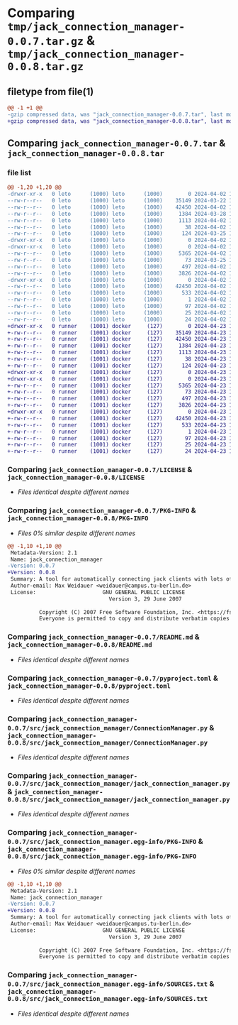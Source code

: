 # Comparing `tmp/jack_connection_manager-0.0.7.tar.gz` & `tmp/jack_connection_manager-0.0.8.tar.gz`

## filetype from file(1)

```diff
@@ -1 +1 @@
-gzip compressed data, was "jack_connection_manager-0.0.7.tar", last modified: Tue Apr  2 16:45:22 2024, max compression
+gzip compressed data, was "jack_connection_manager-0.0.8.tar", last modified: Tue Apr 23 13:03:41 2024, max compression
```

## Comparing `jack_connection_manager-0.0.7.tar` & `jack_connection_manager-0.0.8.tar`

### file list

```diff
@@ -1,20 +1,20 @@
-drwxr-xr-x   0 leto      (1000) leto      (1000)        0 2024-04-02 16:45:22.852186 jack_connection_manager-0.0.7/
--rw-r--r--   0 leto      (1000) leto      (1000)    35149 2024-03-22 11:50:15.000000 jack_connection_manager-0.0.7/LICENSE
--rw-r--r--   0 leto      (1000) leto      (1000)    42450 2024-04-02 16:45:22.852186 jack_connection_manager-0.0.7/PKG-INFO
--rw-r--r--   0 leto      (1000) leto      (1000)     1384 2024-03-28 19:03:22.000000 jack_connection_manager-0.0.7/README.md
--rw-r--r--   0 leto      (1000) leto      (1000)     1113 2024-04-02 16:42:21.000000 jack_connection_manager-0.0.7/pyproject.toml
--rw-r--r--   0 leto      (1000) leto      (1000)       38 2024-04-02 16:45:22.852186 jack_connection_manager-0.0.7/setup.cfg
--rw-r--r--   0 leto      (1000) leto      (1000)      124 2024-03-25 19:52:51.000000 jack_connection_manager-0.0.7/setup.py
-drwxr-xr-x   0 leto      (1000) leto      (1000)        0 2024-04-02 16:45:22.848852 jack_connection_manager-0.0.7/src/
-drwxr-xr-x   0 leto      (1000) leto      (1000)        0 2024-04-02 16:45:22.852186 jack_connection_manager-0.0.7/src/jack_connection_manager/
--rw-r--r--   0 leto      (1000) leto      (1000)     5365 2024-04-02 14:48:57.000000 jack_connection_manager-0.0.7/src/jack_connection_manager/ConnectionManager.py
--rw-r--r--   0 leto      (1000) leto      (1000)       73 2024-03-25 19:52:51.000000 jack_connection_manager-0.0.7/src/jack_connection_manager/__init__.py
--rw-r--r--   0 leto      (1000) leto      (1000)      497 2024-04-02 16:45:22.852186 jack_connection_manager-0.0.7/src/jack_connection_manager/_version.py
--rw-r--r--   0 leto      (1000) leto      (1000)     3826 2024-04-02 14:48:25.000000 jack_connection_manager-0.0.7/src/jack_connection_manager/jack_connection_manager.py
-drwxr-xr-x   0 leto      (1000) leto      (1000)        0 2024-04-02 16:45:22.852186 jack_connection_manager-0.0.7/src/jack_connection_manager.egg-info/
--rw-r--r--   0 leto      (1000) leto      (1000)    42450 2024-04-02 16:45:22.000000 jack_connection_manager-0.0.7/src/jack_connection_manager.egg-info/PKG-INFO
--rw-r--r--   0 leto      (1000) leto      (1000)      533 2024-04-02 16:45:22.000000 jack_connection_manager-0.0.7/src/jack_connection_manager.egg-info/SOURCES.txt
--rw-r--r--   0 leto      (1000) leto      (1000)        1 2024-04-02 16:45:22.000000 jack_connection_manager-0.0.7/src/jack_connection_manager.egg-info/dependency_links.txt
--rw-r--r--   0 leto      (1000) leto      (1000)       97 2024-04-02 16:45:22.000000 jack_connection_manager-0.0.7/src/jack_connection_manager.egg-info/entry_points.txt
--rw-r--r--   0 leto      (1000) leto      (1000)       25 2024-04-02 16:45:22.000000 jack_connection_manager-0.0.7/src/jack_connection_manager.egg-info/requires.txt
--rw-r--r--   0 leto      (1000) leto      (1000)       24 2024-04-02 16:45:22.000000 jack_connection_manager-0.0.7/src/jack_connection_manager.egg-info/top_level.txt
+drwxr-xr-x   0 runner    (1001) docker     (127)        0 2024-04-23 13:03:41.279175 jack_connection_manager-0.0.8/
+-rw-r--r--   0 runner    (1001) docker     (127)    35149 2024-04-23 13:03:36.000000 jack_connection_manager-0.0.8/LICENSE
+-rw-r--r--   0 runner    (1001) docker     (127)    42450 2024-04-23 13:03:41.279175 jack_connection_manager-0.0.8/PKG-INFO
+-rw-r--r--   0 runner    (1001) docker     (127)     1384 2024-04-23 13:03:36.000000 jack_connection_manager-0.0.8/README.md
+-rw-r--r--   0 runner    (1001) docker     (127)     1113 2024-04-23 13:03:36.000000 jack_connection_manager-0.0.8/pyproject.toml
+-rw-r--r--   0 runner    (1001) docker     (127)       38 2024-04-23 13:03:41.279175 jack_connection_manager-0.0.8/setup.cfg
+-rw-r--r--   0 runner    (1001) docker     (127)      124 2024-04-23 13:03:36.000000 jack_connection_manager-0.0.8/setup.py
+drwxr-xr-x   0 runner    (1001) docker     (127)        0 2024-04-23 13:03:41.275175 jack_connection_manager-0.0.8/src/
+drwxr-xr-x   0 runner    (1001) docker     (127)        0 2024-04-23 13:03:41.275175 jack_connection_manager-0.0.8/src/jack_connection_manager/
+-rw-r--r--   0 runner    (1001) docker     (127)     5365 2024-04-23 13:03:36.000000 jack_connection_manager-0.0.8/src/jack_connection_manager/ConnectionManager.py
+-rw-r--r--   0 runner    (1001) docker     (127)       73 2024-04-23 13:03:36.000000 jack_connection_manager-0.0.8/src/jack_connection_manager/__init__.py
+-rw-r--r--   0 runner    (1001) docker     (127)      497 2024-04-23 13:03:41.279175 jack_connection_manager-0.0.8/src/jack_connection_manager/_version.py
+-rw-r--r--   0 runner    (1001) docker     (127)     3826 2024-04-23 13:03:36.000000 jack_connection_manager-0.0.8/src/jack_connection_manager/jack_connection_manager.py
+drwxr-xr-x   0 runner    (1001) docker     (127)        0 2024-04-23 13:03:41.279175 jack_connection_manager-0.0.8/src/jack_connection_manager.egg-info/
+-rw-r--r--   0 runner    (1001) docker     (127)    42450 2024-04-23 13:03:41.000000 jack_connection_manager-0.0.8/src/jack_connection_manager.egg-info/PKG-INFO
+-rw-r--r--   0 runner    (1001) docker     (127)      533 2024-04-23 13:03:41.000000 jack_connection_manager-0.0.8/src/jack_connection_manager.egg-info/SOURCES.txt
+-rw-r--r--   0 runner    (1001) docker     (127)        1 2024-04-23 13:03:41.000000 jack_connection_manager-0.0.8/src/jack_connection_manager.egg-info/dependency_links.txt
+-rw-r--r--   0 runner    (1001) docker     (127)       97 2024-04-23 13:03:41.000000 jack_connection_manager-0.0.8/src/jack_connection_manager.egg-info/entry_points.txt
+-rw-r--r--   0 runner    (1001) docker     (127)       25 2024-04-23 13:03:41.000000 jack_connection_manager-0.0.8/src/jack_connection_manager.egg-info/requires.txt
+-rw-r--r--   0 runner    (1001) docker     (127)       24 2024-04-23 13:03:41.000000 jack_connection_manager-0.0.8/src/jack_connection_manager.egg-info/top_level.txt
```

### Comparing `jack_connection_manager-0.0.7/LICENSE` & `jack_connection_manager-0.0.8/LICENSE`

 * *Files identical despite different names*

### Comparing `jack_connection_manager-0.0.7/PKG-INFO` & `jack_connection_manager-0.0.8/PKG-INFO`

 * *Files 0% similar despite different names*

```diff
@@ -1,10 +1,10 @@
 Metadata-Version: 2.1
 Name: jack_connection_manager
-Version: 0.0.7
+Version: 0.0.8
 Summary: A tool for automatically connecting jack clients with lots of ports
 Author-email: Max Weidauer <weidauer@campus.tu-berlin.de>
 License:                     GNU GENERAL PUBLIC LICENSE
                                Version 3, 29 June 2007
         
          Copyright (C) 2007 Free Software Foundation, Inc. <https://fsf.org/>
          Everyone is permitted to copy and distribute verbatim copies
```

### Comparing `jack_connection_manager-0.0.7/README.md` & `jack_connection_manager-0.0.8/README.md`

 * *Files identical despite different names*

### Comparing `jack_connection_manager-0.0.7/pyproject.toml` & `jack_connection_manager-0.0.8/pyproject.toml`

 * *Files identical despite different names*

### Comparing `jack_connection_manager-0.0.7/src/jack_connection_manager/ConnectionManager.py` & `jack_connection_manager-0.0.8/src/jack_connection_manager/ConnectionManager.py`

 * *Files identical despite different names*

### Comparing `jack_connection_manager-0.0.7/src/jack_connection_manager/jack_connection_manager.py` & `jack_connection_manager-0.0.8/src/jack_connection_manager/jack_connection_manager.py`

 * *Files identical despite different names*

### Comparing `jack_connection_manager-0.0.7/src/jack_connection_manager.egg-info/PKG-INFO` & `jack_connection_manager-0.0.8/src/jack_connection_manager.egg-info/PKG-INFO`

 * *Files 0% similar despite different names*

```diff
@@ -1,10 +1,10 @@
 Metadata-Version: 2.1
 Name: jack_connection_manager
-Version: 0.0.7
+Version: 0.0.8
 Summary: A tool for automatically connecting jack clients with lots of ports
 Author-email: Max Weidauer <weidauer@campus.tu-berlin.de>
 License:                     GNU GENERAL PUBLIC LICENSE
                                Version 3, 29 June 2007
         
          Copyright (C) 2007 Free Software Foundation, Inc. <https://fsf.org/>
          Everyone is permitted to copy and distribute verbatim copies
```

### Comparing `jack_connection_manager-0.0.7/src/jack_connection_manager.egg-info/SOURCES.txt` & `jack_connection_manager-0.0.8/src/jack_connection_manager.egg-info/SOURCES.txt`

 * *Files identical despite different names*

